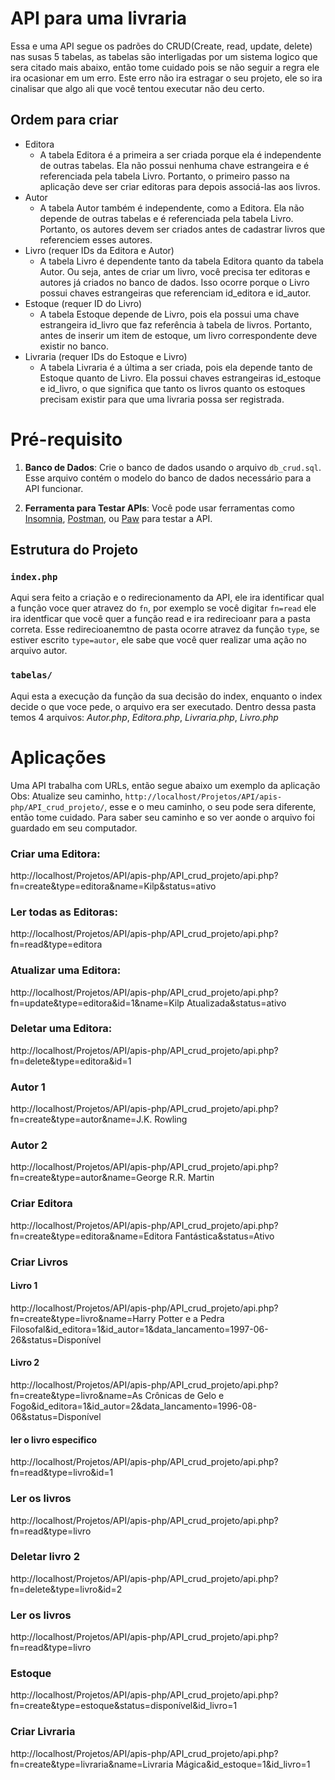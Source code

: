 # API para uma livraria
Essa e uma API segue os padrões do CRUD(Create, read, update, delete) nas susas 5 tabelas, as tabelas são interligadas por um sistema logico que sera citado mais abaixo, então tome cuidado pois se não seguir a regra ele ira ocasionar em um erro. Este erro não ira estragar o seu projeto, ele so ira cinalisar que algo ali que você tentou executar não deu certo.

## Ordem para criar
- Editora
  - A tabela Editora é a primeira a ser criada porque ela é independente de outras tabelas. Ela não possui nenhuma chave estrangeira e é referenciada pela tabela Livro. Portanto, o primeiro passo na aplicação deve ser criar editoras para depois associá-las aos livros.
- Autor
  - A tabela Autor também é independente, como a Editora. Ela não depende de outras tabelas e é referenciada pela tabela Livro. Portanto, os autores devem ser criados antes de cadastrar livros que referenciem esses autores.
- Livro (requer IDs da Editora e Autor)
  - A tabela Livro é dependente tanto da tabela Editora quanto da tabela Autor. Ou seja, antes de criar um livro, você precisa ter editoras e autores já criados no banco de dados. Isso ocorre porque o Livro possui chaves estrangeiras que referenciam id_editora e id_autor.
- Estoque (requer ID do Livro)
  - A tabela Estoque depende de Livro, pois ela possui uma chave estrangeira id_livro que faz referência à tabela de livros. Portanto, antes de inserir um item de estoque, um livro correspondente deve existir no banco.
- Livraria (requer IDs do Estoque e Livro)
  - A tabela Livraria é a última a ser criada, pois ela depende tanto de Estoque quanto de Livro. Ela possui chaves estrangeiras id_estoque e id_livro, o que significa que tanto os livros quanto os estoques precisam existir para que uma livraria possa ser registrada.

# Pré-requisito
1. **Banco de Dados**: Crie o banco de dados usando o arquivo `db_crud.sql`. Esse arquivo contém o modelo do banco de dados necessário para a API funcionar.

2. **Ferramenta para Testar APIs**: Você pode usar ferramentas como [Insomnia](https://insomnia.rest/), [Postman](https://www.postman.com/), ou [Paw](https://paw.cloud/) para testar a API.

## Estrutura do Projeto
### `index.php`
Aqui sera feito a criação e o redirecionamento da API, ele ira identificar qual a função voce quer atravez do `fn`, por exemplo se você digitar `fn=read` ele ira identficar que você quer a função read e ira redirecioanr para a pasta correta.
Esse redirecioanemtno de pasta ocorre atravez da função `type`, se estiver escrito `type=autor`, ele sabe que você quer realizar uma ação no arquivo autor.

### `tabelas/`
Aqui esta a execução da função da sua decisão do index, enquanto o index decide o que voce pede, o arquivo era ser executado.
Dentro dessa pasta temos 4 arquivos: *Autor.php*, *Editora.php*, *Livraria.php*, *Livro.php*



# Aplicações 
Uma API trabalha com URLs, então segue abaixo um exemplo da aplicação
Obs: Atualize seu caminho, `http://localhost/Projetos/API/apis-php/API_crud_projeto/`, esse e o meu caminho, o seu pode sera diferente, então tome cuidado.
Para saber seu caminho e so ver aonde o arquivo foi guardado em seu computador.

### Criar uma Editora:
http://localhost/Projetos/API/apis-php/API_crud_projeto/api.php?fn=create&type=editora&name=Kilp&status=ativo

### Ler todas as Editoras:
http://localhost/Projetos/API/apis-php/API_crud_projeto/api.php?fn=read&type=editora

### Atualizar uma Editora:
http://localhost/Projetos/API/apis-php/API_crud_projeto/api.php?fn=update&type=editora&id=1&name=Kilp Atualizada&status=ativo

### Deletar uma Editora:
http://localhost/Projetos/API/apis-php/API_crud_projeto/api.php?fn=delete&type=editora&id=1

### Autor 1
http://localhost/Projetos/API/apis-php/API_crud_projeto/api.php?fn=create&type=autor&name=J.K. Rowling

### Autor 2
http://localhost/Projetos/API/apis-php/API_crud_projeto/api.php?fn=create&type=autor&name=George R.R. Martin


### Criar Editora
http://localhost/Projetos/API/apis-php/API_crud_projeto/api.php?fn=create&type=editora&name=Editora Fantástica&status=Ativo

### Criar Livros
#### Livro 1
http://localhost/Projetos/API/apis-php/API_crud_projeto/api.php?fn=create&type=livro&name=Harry Potter e a Pedra Filosofal&id_editora=1&id_autor=1&data_lancamento=1997-06-26&status=Disponível

#### Livro 2
http://localhost/Projetos/API/apis-php/API_crud_projeto/api.php?fn=create&type=livro&name=As Crônicas de Gelo e Fogo&id_editora=1&id_autor=2&data_lancamento=1996-08-06&status=Disponível

#### ler o livro especifico
http://localhost/Projetos/API/apis-php/API_crud_projeto/api.php?fn=read&type=livro&id=1

### Ler os livros 
http://localhost/Projetos/API/apis-php/API_crud_projeto/api.php?fn=read&type=livro

### Deletar livro 2
http://localhost/Projetos/API/apis-php/API_crud_projeto/api.php?fn=delete&type=livro&id=2

### Ler os livros 
http://localhost/Projetos/API/apis-php/API_crud_projeto/api.php?fn=read&type=livro

### Estoque
http://localhost/Projetos/API/apis-php/API_crud_projeto/api.php?fn=create&type=estoque&status=disponível&id_livro=1

### Criar Livraria
http://localhost/Projetos/API/apis-php/API_crud_projeto/api.php?fn=create&type=livraria&name=Livraria Mágica&id_estoque=1&id_livro=1